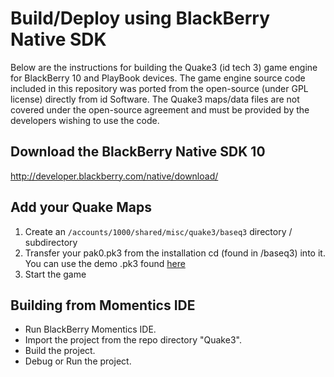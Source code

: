 Build/Deploy using BlackBerry Native SDK
====================================
Below are the  instructions for building the Quake3 (id tech 3) game engine for BlackBerry 10 and PlayBook devices. 
The game engine source code included in this repository was ported from the open-source (under GPL license) directly from id Software.
The Quake3 maps/data files are not covered under the open-source agreement and must be provided by the developers wishing
to use the code.

Download the BlackBerry Native SDK 10
-------------------------------------
http://developer.blackberry.com/native/download/

Add your Quake Maps
-------------------
1. Create an `/accounts/1000/shared/misc/quake3/baseq3` directory / subdirectory 
2. Transfer your pak0.pk3 from the installation cd (found in /baseq3) into it. You can use the demo .pk3 found [here](https://www.mediafire.com/file/c2hd5n749ir7agp/pak0.pk3/file)
3. Start the game

Building from Momentics IDE
---------------------------
- Run BlackBerry Momentics IDE.
- Import the project from the repo directory "Quake3".
- Build the project.
- Debug or Run the project.
